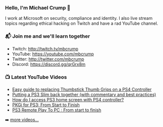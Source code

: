 ### Hello, I'm Michael Crump 👋

I work at Microsoft on security, compliance and identity. I also live stream topics regarding ethical hacking on Twitch and have a rad YouTube channel. 

### 📬 Join me and we'll learn together

- Twitch: http://twitch.tv/mbcrump
- YouTube: https://youtube.com/mbcrump
- Twitter: http://twitter.com/mbcrump
- Discord: https://discord.gg/qrGrx8m

### 📺 Latest YouTube Videos

<!-- YOUTUBE:START -->
- [Easy guide to replacing Thumbstick Thumb Grips on a PS4 Controller](https://www.youtube.com/watch?v=tD-RWRcoi5M)
- [Putting a PS3 Slim back together (with commentary and best practices)](https://www.youtube.com/watch?v=40e_2itHcXA)
- [How do I access PS3 home screen with PS4 controller?](https://www.youtube.com/watch?v=llooTz4Id8c)
- [PKGi for PS3: From Start to Finish](https://www.youtube.com/watch?v=cMTab1JTnIM)
- [PS3 Remote Play To PC : From start to finish](https://www.youtube.com/watch?v=LvVuWB15po4)
<!-- YOUTUBE:END -->

➡️ [more videos...](https://youtube.com/mbcrump)

